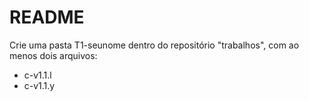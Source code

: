 # README

Crie uma pasta T1-seunome dentro do repositório "trabalhos", com ao menos dois arquivos:
+ c-v1.1.l
+ c-v1.1.y

 
